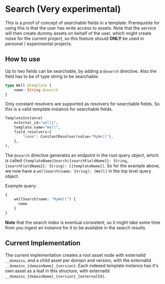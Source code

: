 # Search (Very experimental)
This is a proof of concept of searchable fields in a template.
Prerequisite for using this is that the user has write access to assets. Note that the service will then create dummy assets on behalf of the user, which might create noise for the current project, so this feature should **ONLY** be used in personal / experimental projects.

## How to use
Up to two fields can be searchable, by adding a `@search` directive. Also the field has to be of type string to be searchable.
```graphql
type Well @template {
    name: String @search
}
```

Only constant resolvers are supported as resolvers for searchable fields. So this is a valid template instance for searchable fields.
```python
TemplateInstance(
    external_id="well1",
    template_name="Well",
    field_resolvers={
        "name": ConstantResolver(value="MyWell"),
    },
),
```

The `@search` directive generates an endpoint in the root query object, which is called `{templateName}Search({searchFieldName1}: String, {searchFieldName2}: String): [{templateName}]`. So for the example above, we now have a `wellSearch(name: String): [Well]` in the top level query object.

Example query:
```graphql
{
    wellSearch(name: "MyWell") {
      name
    }
}
```

**Note** that the search index is eventual consistent, so it might take some time from you ingest an instance for it to be available in the search results.

## Current Implementation
The current implementation creates a root asset node with externalId `__domains`, and a child asset per domain and version, with the externalId `__domains_{domainName}_{version}`. Each indexed template instance has it's own asset as a leaf in this structure, with externalId `__domains_{domainName}_{version}_{externalId}`. 
